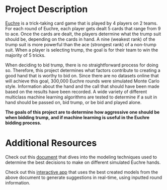 # Project Description

[Euchre](https://www.wikihow.com/Play-Euchre) is a trick-taking card game that is played by 4 players on 2
teams. For each round of Euchre, each player gets dealt 5 cards that 
range from 9 to ace. Once the cards are dealt, the players determine 
what the trump suit should be, depending on the cards in hand. 
A nine (weakest rank) of the trump suit is more powerful than the ace 
(strongest rank) of a non-trump suit. When a player is selecting trump, 
the goal is for their team to win the majority of 5 tricks.

When deciding to bid trump, there is no straightforward process for
doing so. Therefore, this project determines what factors contribute
to creating a good hand that is worthy to bid on. Since there are no
datasets online that will achieve this goal, 300,000 Euchre rounds were
simulated Monte Carlo style. Information about the hand and the call
that should have been made based on the results have been recorded.
A wide variety of different multiclass machine learning algorithms are 
tested to determine if a suit in hand should be passed on, bid trump, 
or be bid and played alone.

**The goals of this project are to determine how aggressive one should be when bidding trump, and if machine learning is useful in the Euchre bidding process.**

# Additional Resources

Check out this [document](https://rpubs.com/samueljhinnenkamp/MakingEuchreBidsWithMachineLearning) that dives into the modeling techniques used to determine the best decisions to make on different simulated Euchre hands. 

Check out this [interactive app](https://samueljhinnenkamp.shinyapps.io/Euchre_App/) that uses the best created models from the above document to generate suggestions in real-time, using inputted round information. 

